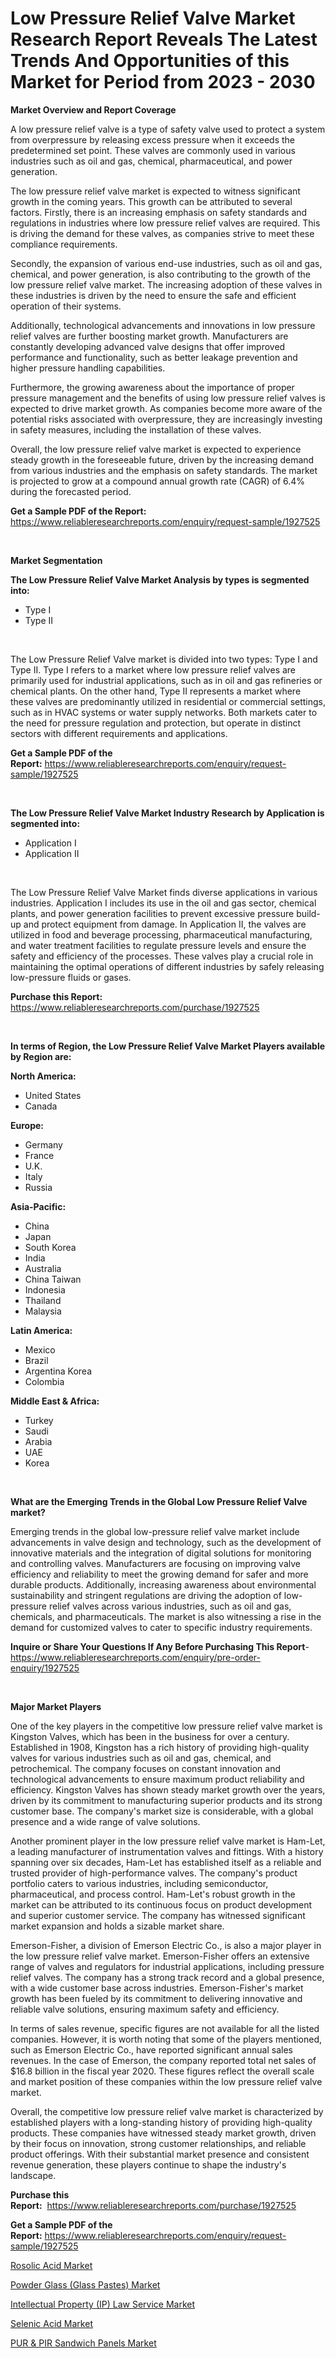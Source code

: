 <p><h1>Low Pressure Relief Valve Market Research Report Reveals The Latest Trends And Opportunities of this Market for Period from 2023 - 2030</h1></p><p><strong>Market Overview and Report Coverage</strong></p>
<p><p>A low pressure relief valve is a type of safety valve used to protect a system from overpressure by releasing excess pressure when it exceeds the predetermined set point. These valves are commonly used in various industries such as oil and gas, chemical, pharmaceutical, and power generation.</p><p>The low pressure relief valve market is expected to witness significant growth in the coming years. This growth can be attributed to several factors. Firstly, there is an increasing emphasis on safety standards and regulations in industries where low pressure relief valves are required. This is driving the demand for these valves, as companies strive to meet these compliance requirements.</p><p>Secondly, the expansion of various end-use industries, such as oil and gas, chemical, and power generation, is also contributing to the growth of the low pressure relief valve market. The increasing adoption of these valves in these industries is driven by the need to ensure the safe and efficient operation of their systems.</p><p>Additionally, technological advancements and innovations in low pressure relief valves are further boosting market growth. Manufacturers are constantly developing advanced valve designs that offer improved performance and functionality, such as better leakage prevention and higher pressure handling capabilities.</p><p>Furthermore, the growing awareness about the importance of proper pressure management and the benefits of using low pressure relief valves is expected to drive market growth. As companies become more aware of the potential risks associated with overpressure, they are increasingly investing in safety measures, including the installation of these valves.</p><p>Overall, the low pressure relief valve market is expected to experience steady growth in the foreseeable future, driven by the increasing demand from various industries and the emphasis on safety standards. The market is projected to grow at a compound annual growth rate (CAGR) of 6.4% during the forecasted period.</p></p>
<p><strong>Get a Sample PDF of the Report:</strong> <a href="https://www.reliableresearchreports.com/enquiry/request-sample/1927525">https://www.reliableresearchreports.com/enquiry/request-sample/1927525</a></p>
<p>&nbsp;</p>
<p><strong>Market Segmentation</strong></p>
<p><strong>The Low Pressure Relief Valve Market Analysis by types is segmented into:</strong></p>
<p><ul><li>Type I</li><li>Type II</li></ul></p>
<p>&nbsp;</p>
<p><p>The Low Pressure Relief Valve market is divided into two types: Type I and Type II. Type I refers to a market where low pressure relief valves are primarily used for industrial applications, such as in oil and gas refineries or chemical plants. On the other hand, Type II represents a market where these valves are predominantly utilized in residential or commercial settings, such as in HVAC systems or water supply networks. Both markets cater to the need for pressure regulation and protection, but operate in distinct sectors with different requirements and applications.</p></p>
<p><strong>Get a Sample PDF of the Report:</strong>&nbsp;<a href="https://www.reliableresearchreports.com/enquiry/request-sample/1927525">https://www.reliableresearchreports.com/enquiry/request-sample/1927525</a></p>
<p>&nbsp;</p>
<p><strong>The Low Pressure Relief Valve Market Industry Research by Application is segmented into:</strong></p>
<p><ul><li>Application I</li><li>Application II</li></ul></p>
<p>&nbsp;</p>
<p><p>The Low Pressure Relief Valve Market finds diverse applications in various industries. Application I includes its use in the oil and gas sector, chemical plants, and power generation facilities to prevent excessive pressure build-up and protect equipment from damage. In Application II, the valves are utilized in food and beverage processing, pharmaceutical manufacturing, and water treatment facilities to regulate pressure levels and ensure the safety and efficiency of the processes. These valves play a crucial role in maintaining the optimal operations of different industries by safely releasing low-pressure fluids or gases.</p></p>
<p><strong>Purchase this Report:</strong>&nbsp; <a href="https://www.reliableresearchreports.com/purchase/1927525">https://www.reliableresearchreports.com/purchase/1927525</a></p>
<p>&nbsp;</p>
<p><strong>In terms of Region, the Low Pressure Relief Valve Market Players available by Region are:</strong></p>
<p>
    <p> <strong> North America: </strong>
        <ul>
            <li>United States</li>
            <li>Canada</li>
        </ul>
        </p> 
    <p> <strong> Europe: </strong>
        <ul>
            <li>Germany</li>
            <li>France</li>
            <li>U.K.</li>
            <li>Italy</li>
            <li>Russia</li>
        </ul>
        </p> 
    <p> <strong> Asia-Pacific: </strong>
        <ul>
            <li>China</li>
            <li>Japan</li>
            <li>South Korea</li>
            <li>India</li>
            <li>Australia</li>
            <li>China Taiwan</li>
            <li>Indonesia</li>
            <li>Thailand</li>
            <li>Malaysia</li>
        </ul>
        </p> 
    <p> <strong> Latin America: </strong>
        <ul>
            <li>Mexico</li>
            <li>Brazil</li>
            <li>Argentina Korea</li>
            <li>Colombia</li>
        </ul>
        </p> 
    <p> <strong> Middle East & Africa: </strong>
        <ul>
            <li>Turkey</li>
            <li>Saudi</li>
            <li>Arabia</li>
            <li>UAE</li>
            <li>Korea</li>
        </ul>
    </p>
    </p>
<p>&nbsp;</p>
<p><strong>What are the Emerging Trends in the Global Low Pressure Relief Valve market?</strong></p>
<p><p>Emerging trends in the global low-pressure relief valve market include advancements in valve design and technology, such as the development of innovative materials and the integration of digital solutions for monitoring and controlling valves. Manufacturers are focusing on improving valve efficiency and reliability to meet the growing demand for safer and more durable products. Additionally, increasing awareness about environmental sustainability and stringent regulations are driving the adoption of low-pressure relief valves across various industries, such as oil and gas, chemicals, and pharmaceuticals. The market is also witnessing a rise in the demand for customized valves to cater to specific industry requirements.</p></p>
<p><strong>Inquire or Share Your Questions If Any Before Purchasing This Report</strong>- <a href="https://www.reliableresearchreports.com/enquiry/pre-order-enquiry/1927525">https://www.reliableresearchreports.com/enquiry/pre-order-enquiry/1927525</a></p>
<p>&nbsp;</p>
<p><strong>Major Market Players</strong></p>
<p><p>One of the key players in the competitive low pressure relief valve market is Kingston Valves, which has been in the business for over a century. Established in 1908, Kingston has a rich history of providing high-quality valves for various industries such as oil and gas, chemical, and petrochemical. The company focuses on constant innovation and technological advancements to ensure maximum product reliability and efficiency. Kingston Valves has shown steady market growth over the years, driven by its commitment to manufacturing superior products and its strong customer base. The company's market size is considerable, with a global presence and a wide range of valve solutions.</p><p>Another prominent player in the low pressure relief valve market is Ham-Let, a leading manufacturer of instrumentation valves and fittings. With a history spanning over six decades, Ham-Let has established itself as a reliable and trusted provider of high-performance valves. The company's product portfolio caters to various industries, including semiconductor, pharmaceutical, and process control. Ham-Let's robust growth in the market can be attributed to its continuous focus on product development and superior customer service. The company has witnessed significant market expansion and holds a sizable market share.</p><p>Emerson-Fisher, a division of Emerson Electric Co., is also a major player in the low pressure relief valve market. Emerson-Fisher offers an extensive range of valves and regulators for industrial applications, including pressure relief valves. The company has a strong track record and a global presence, with a wide customer base across industries. Emerson-Fisher's market growth has been fueled by its commitment to delivering innovative and reliable valve solutions, ensuring maximum safety and efficiency.</p><p>In terms of sales revenue, specific figures are not available for all the listed companies. However, it is worth noting that some of the players mentioned, such as Emerson Electric Co., have reported significant annual sales revenues. In the case of Emerson, the company reported total net sales of $16.8 billion in the fiscal year 2020. These figures reflect the overall scale and market position of these companies within the low pressure relief valve market.</p><p>Overall, the competitive low pressure relief valve market is characterized by established players with a long-standing history of providing high-quality products. These companies have witnessed steady market growth, driven by their focus on innovation, strong customer relationships, and reliable product offerings. With their substantial market presence and consistent revenue generation, these players continue to shape the industry's landscape.</p></p>
<p><strong>Purchase this Report:</strong>&nbsp;&nbsp;<a href="https://www.reliableresearchreports.com/purchase/1927525">https://www.reliableresearchreports.com/purchase/1927525</a></p>
<p></p>
<p><strong>Get a Sample PDF of the Report:</strong>&nbsp;<a href="https://www.reliableresearchreports.com/enquiry/request-sample/1927525">https://www.reliableresearchreports.com/enquiry/request-sample/1927525</a></p>
<p><p><a href="https://medium.com/@cameronhuel/rosolic-acid-market-size-and-market-trends-complete-industry-overview-2023-to-2030-d553c210296a">Rosolic Acid Market</a></p><p><a href="https://www.linkedin.com/pulse/powder-glass-pastes-market-size-share-amp-trends-analysis-5j6ne/">Powder Glass (Glass Pastes) Market</a></p><p><a href="https://github.com/pizolina/Market-Research-Report-List-1/blob/main/intellectual-property-ip-law-service-market.md">Intellectual Property (IP) Law Service Market</a></p><p><a href="https://medium.com/@sandyabbott2023/selenic-acid-market-insights-into-market-cagr-market-trends-and-growth-strategies-662e5b386254">Selenic Acid Market</a></p><p><a href="https://www.linkedin.com/pulse/pur-amp-pir-sandwich-panels-market-research-report-provides-ccb2e/">PUR & PIR Sandwich Panels Market</a></p></p>